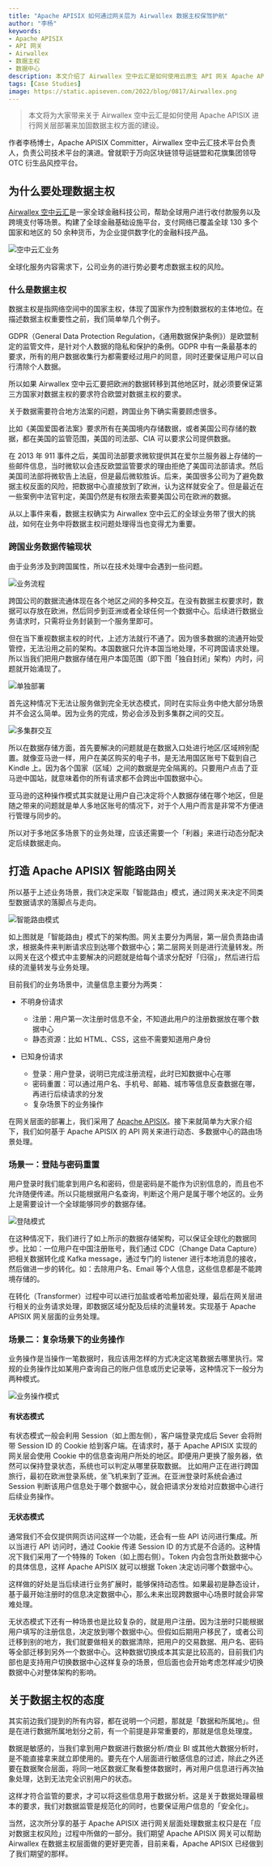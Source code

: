 ```yaml
---
title: "Apache APISIX 如何通过网关层为 Airwallex 数据主权保驾护航"
author: "李杨"
keywords: 
- Apache APISIX
- API 网关
- Airwallex
- 数据主权
- 数据中心
description: 本文介绍了 Airwallex 空中云汇是如何使用云原生 API 网关 Apache APISIX 进行网关层部署来加固数据主权方面的建设以及登录与密码重置、复杂场景下的业务操作等场景。
tags: [Case Studies]
image: https://static.apiseven.com/2022/blog/0817/Airwallex.png
---
```


> 本文将为大家带来关于 Airwallex 空中云汇是如何使用 Apache APISIX 进行网关层部署来加固数据主权方面的建设。

<!--truncate-->

作者李杨博士，Apache APISIX Committer，Airwallex 空中云汇技术平台负责人，负责公司技术平台的演进。曾就职于万向区块链领导运链盟和花旗集团领导 OTC 衍生品风控平台。

## 为什么要处理数据主权

[Airwallex 空中云汇](https://www.airwallex.com/cn)是一家全球金融科技公司，帮助全球用户进行收付款服务以及跨境支付等场景。构建了全球金融基础设施平台，支付网络已覆盖全球 130 多个国家和地区的 50 余种货币，为企业提供数字化的金融科技产品。

![空中云汇业务](https://static.apiseven.com/202108/1635907812263-929d9f89-2bee-403e-9641-2e18b077e1b3.png)

全球化服务内容需求下，公司业务的进行势必要考虑数据主权的风险。

### 什么是数据主权

数据主权是指网络空间中的国家主权，体现了国家作为控制数据权的主体地位。在描述数据主权重要性之前，我们简单举几个例子。

GDPR（General Data Protection Regulation，《通用数据保护条例》）是欧盟制定的监管文件，是针对个人数据的隐私和保护的条例。GDPR 中有一条最基本的要求，所有的用户数据收集行为都需要经过用户的同意，同时还要保证用户可以自行清除个人数据。

所以如果 Airwallex 空中云汇要把欧洲的数据转移到其他地区时，就必须要保证第三方国家对数据主权的要求符合欧盟对数据主权的要求。

关于数据需要符合地方法案的问题，跨国业务下确实需要顾虑很多。

比如《美国爱国者法案》要求所有在美国境内存储数据，或者美国公司存储的数据，都在美国的监管范围，美国的司法部、CIA 可以要求公司提供数据。

在 2013 年 911 事件之后，美国司法部要求微软提供其在爱尔兰服务器上存储的一些邮件信息，当时微软以会违反欧盟监管要求的理由拒绝了美国司法部请求。然后美国司法部将微软告上法庭，但是最后微软胜诉。后来，美国很多公司为了避免数据主权反面的风险，把数据中心直接放到了欧洲，认为这样就安全了。但是最近在一些案例中法官判定，美国仍然是有权限去索要美国公司在欧洲的数据。

从以上事件来看，数据主权确实为 Airwallex 空中云汇的全球业务带了很大的挑战，如何在业务中将数据主权问题处理得当也变得尤为重要。

### 跨国业务数据传输现状

由于业务涉及到跨国属性，所以在技术处理中会遇到一些问题。

![业务流程](https://static.apiseven.com/202108/1635907812252-3d427136-b986-4ac5-a853-d9bbbb4439d3.png)

跨国公司的数据流通体现在各个地区之间的多种交互。在没有数据主权要求时，数据可以存放在欧洲，然后同步到亚洲或者全球任何一个数据中心。后续进行数据业务请求时，只需将业务封装到一个服务里即可。

但在当下重视数据主权的时代，上述方法就行不通了。因为很多数据的流通开始受管控，无法沿用之前的架构。本国数据只允许本国当地处理，不可跨国请求处理。所以当我们把用户数据存储在用户本国范围（即下图「独自封闭」架构）内时，问题就开始涌现了。

![单独部署](https://static.apiseven.com/202108/1635907812255-73d11508-d9ec-4ac6-b0a0-5913a1acb2c8.png)

首先这种情况下无法让服务做到完全无状态模式，同时在实际业务中绝大部分场景并不会这么简单。因为业务的完成，势必会涉及到多集群之间的交互。

![多集群交互](https://static.apiseven.com/202108/1635907812257-962b1247-f5ca-448f-904d-fd47c3ea4586.png)

所以在数据存储方面，首先要解决的问题就是在数据入口处进行地区/区域辨别配置。就像亚马逊一样，用户在美区购买的电子书，是无法用国区账号下载到自己 Kindle 上。因为各个国家（区域）之间的数据是完全隔离的。只要用户点击了亚马逊中国站，就意味着你的所有请求都不会跨出中国数据中心。

亚马逊的这种操作模式其实就是让用户自己决定将个人数据存储在哪个地区，但是随之带来的问题就是单人多地区账号的情况下，对于个人用户而言是非常不方便进行管理与同步的。

所以对于多地区多场景下的业务处理，应该还需要一个「利器」来进行动态分配决定后续数据走向。

## 打造 Apache APISIX 智能路由网关

所以基于上述业务场景，我们决定采取「智能路由」模式，通过网关来决定不同类型数据请求的落脚点与走向。

![智能路由模式](https://static.apiseven.com/202108/1635907812259-59637175-4beb-4e1e-a813-bb7c40a5acf9.png)

如上图就是「智能路由」模式下的架构图。网关主要分为两层，第一层负责路由请求，根据条件来判断请求应到达哪个数据中心；第二层网关则是进行流量转发。所以网关在这个模式中主要解决的问题就是给每个请求分配好「归宿」，然后进行后续的流量转发与业务处理。

目前我们的业务场景中，流量信息主要分为两类：

- 不明身份请求
  - 注册：用户第一次注册时信息不全，不知道此用户的注册数据放在哪个数据中心
  - 静态资源：比如 HTML、CSS，这些不需要知道用户身份

- 已知身份请求
  - 登录：用户登录，说明已完成注册流程，此时已知数据中心在哪
  - 密码重置：可以通过用户名、手机号、邮箱、城市等信息反查数据在哪，再进行后续请求的分发
  - 复杂场景下的业务操作

在网关层面的部署上，我们采用了 [Apache APISIX](https://github.com/apache/apisix)。接下来就简单为大家介绍下，我们如何基于 Apache APISIX 的 API 网关来进行动态、多数据中心的路由场景处理。

### 场景一：登陆与密码重置

用户登录时我们能拿到用户名和密码，但是密码是不能作为识别信息的，而且也不允许随便传递。所以只能根据用户名查询，判断这个用户是属于哪个地区的。业务上是需要设计一个全球能够同步的数据存储。

![登陆模式](https://static.apiseven.com/202108/1635907812260-69fbda9e-56cc-443d-8ea7-a1f10dba041e.png)

在这种情况下，我们进行了如上所示的数据存储架构，可以保证全球化的数据同步。比如：一位用户在中国注册账号，我们通过 CDC（Change Data Capture）把相关数据转化成 Kafka message，通过专门的 listener 进行本地消息的接收，然后做进一步的转化。如：去除用户名、Email 等个人信息，这些信息都是不能跨境存储的。

在转化（Transformer）过程中可以进行加盐或者哈希加密处理，最后在网关层进行相关的业务请求处理，即数据区域分配及后续的流量转发。实现基于 Apache APISIX 网关层面的业务处理。

### 场景二：复杂场景下的业务操作

业务操作是当操作一笔数据时，我应该用怎样的方式决定这笔数据去哪里执行。常规的业务操作比如某用户查询自己的账户信息或历史记录等，这种情况下一般分为两种模式。

![业务操作模式](https://static.apiseven.com/202108/1635907812247-123eca67-5039-487c-9d02-f3881e16c411.png)

#### 有状态模式

有状态模式一般会利用 Session（如上图左侧），客户端登录完成后 Sever 会将附带 Session ID 的 Cookie 给到客户端。在请求时，基于 Apache APISIX 实现的网关层会使用 Cookie 中的信息查询用户所处的地区。即便用户更换了服务器，依然可以保持登录状态，系统也可以判定从哪里获取数据。
比如用户正在进行跨国旅行，最初在欧洲登录系统，坐飞机来到了亚洲。在亚洲登录时系统会通过 Session 判断该用户信息处于哪个数据中心，就会把请求分发给对应数据中心进行后续业务操作。

#### 无状态模式

通常我们不会仅提供网页访问这样一个功能，还会有一些 API 访问进行集成。所以当进行 API 访问时，通过 Cookie 传递 Session ID 的方式是不合适的。这种情况下我们采用了一个特殊的 Token（如上图右侧）。Token 内会包含所处数据中心的具体信息，这样 Apache APISIX 就可以根据 Token 决定访问哪个数据中心。

这样做的好处是当后续进行业务扩展时，能够保持动态性。如果最初是静态设计，基于最开始注册时的信息决定数据中心，那么未来出现跨数据中心场景时就会非常难处理。

无状态模式下还有一种场景也是比较复杂的，就是用户注册。因为注册时只能根据用户填写的注册信息，决定放到哪个数据中心。但假如后期用户移民了，或者公司迁移到别的地方，我们就要做相关的数据清除，把用户的交易数据、用户名、密码等全部迁移到另外一个数据中心。这种数据切换成本其实是比较高的，目前我们内部也是支持用户切换数据中心这样复杂的场景，但后面也会开始考虑怎样减少切换数据中心对整体架构的影响。

## 关于数据主权的态度

其实前边我们提到的所有内容，都在说明一个问题，那就是「数据和所属地」。但是在进行数据所属地划分之前，有一个前提是非常重要的，那就是信息处理度。

数据是敏感的，当我们拿到用户数据进行数据分析/商业 BI 或其他大数据分析时，是不能直接拿来就立即使用的。要先在个人层面进行敏感信息的过滤，除此之外还要在数据聚合层面，将同一地区数据汇聚看整体数据时，再对用户信息进行再次抽象处理，达到无法完全识别用户的状态。

这样才符合监管的要求，才可以将这些信息用于数据分析。这是关于数据处理最根本的要求，我们对数据监管是规范化的同时，也要保证用户信息的「安全化」。

当然，这次所分享的基于 Apache APISIX 进行网关层面处理数据主权只是在「应对数据主权风险」过程中所做的一部分。我们期望 Apache APISIX 网关可以帮助 Airwallex 在数据主权层面做的更好更完善，目前来看，Apache APISIX 已经做到了我们期望的那样。
